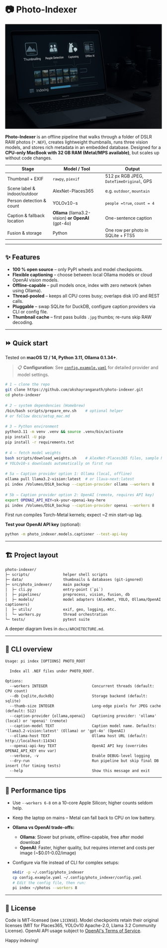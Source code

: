 # 📷 Photo-Indexer

![hero image](./hero-image.jpg)

**Photo-Indexer** is an offline pipeline that walks through a folder of DSLR RAW photos (`*.NEF`), creates lightweight thumbnails, runs three vision models, and stores rich metadata in an embedded database.
Designed for a **CPU-only MacBook with 32 GB RAM (Metal/MPS available)**, but scales up without code changes.

| Stage                        | Model / Tool                    | Output                                   |
| ---------------------------- | ------------------------------- | ---------------------------------------- |
| Thumbnail + EXIF             | `rawpy`, `piexif`               | 512 px RGB JPEG, `DateTimeOriginal`, GPS |
| Scene label & indoor/outdoor | AlexNet-Places365               | e.g. `outdoor`, `mountain`               |
| Person detection & count     | YOLOv10-s                       | `people =true`, `count = 4`              |
| Caption & fallback location  | **Ollama** (llama3.2-vision) **or** **OpenAI** (gpt-4o) | One-sentence caption                     |
| Fusion & storage             | Python                          | One row per photo in SQLite + FTS5       |

---

## ✨ Features

* **100 % open source** – only PyPI wheels and model checkpoints.
* **Flexible captioning** – choose between local Ollama models or cloud OpenAI vision models.
* **Offline-capable** – pull models once, index with zero network (when using Ollama).
* **Thread-pooled** – keeps all CPU cores busy; overlaps disk I/O and REST calls.
* **Pluggable** – swap SQLite for DuckDB, configure caption providers via CLI or config file.
* **Thumbnail cache** – first pass builds `.jpg` thumbs; re-runs skip RAW decoding.

---

## ⏩ Quick start

Tested on **macOS 12 / 14, Python 3.11, Ollama 0.1.34+**.

> 📋 **Configuration**: See [`config.example.yaml`](config.example.yaml) for detailed provider and model settings.

```bash
# 1 — clone the repo
git clone https://github.com/akshayranganath/photo-indexer.git
cd photo-indexer

# 2 — system dependencies (Homebrew)
/bin/bash scripts/prepare_env.sh    # optional helper
# or follow docs/setup_mac.md

# 3 — Python environment
python3.11 -m venv .venv && source .venv/bin/activate
pip install -U pip
pip install -r requirements.txt

# 4 — fetch model weights
bash scripts/download_weights.sh    # AlexNet-Places365 files, sample NEFs
# YOLOv10-s downloads automatically on first run

# 5a — Caption provider option 1: Ollama (local, offline)
ollama pull llama3.2-vision:latest  # or llava-next:latest
pi index /Volumes/DSLR_backup --caption-provider ollama --workers 8

# 5b — Caption provider option 2: OpenAI (remote, requires API key)
export OPENAI_API_KEY=sk-your-openai-key-here
pi index /Volumes/DSLR_backup --caption-provider openai --workers 8
```

First run compiles Torch-Metal kernels; expect \~2 min start-up lag.

**Test your OpenAI API key** (optional):
```bash
python -m photo_indexer.models.captioner --test-api-key
```

---

## 🏗️ Project layout

```
photo-indexer/
├─ scripts/               helper shell scripts
├─ data/                  thumbnails & databases (git-ignored)
├─ src/photo_indexer/     main package
│  ├─ cli.py              entry-point (`pi`)
│  ├─ pipelines/          preprocess, vision, fusion, db
│  ├─ models/             model adapters (AlexNet, YOLO, Ollama/OpenAI captioners)
│  ├─ utils/              exif, geo, logging, etc.
│  └─ workers.py          thread orchestration
└─ tests/                 pytest suite
```

A deeper diagram lives in `docs/ARCHITECTURE.md`.

---

## 🔧 CLI overview

```
Usage: pi index [OPTIONS] PHOTO_ROOT

  Index all .NEF files under PHOTO_ROOT.

Options:
  --workers INTEGER                    Concurrent threads (default: CPU count)
  --db {sqlite,duckdb}                 Storage backend (default: sqlite)
  --thumb-size INTEGER                 Long-edge pixels for JPEG cache (default: 512)
  --caption-provider {ollama,openai}   Captioning provider: 'ollama' (local) or 'openai' (remote)
  --caption-model TEXT                 Caption model name. Defaults: 'llama3.2-vision:latest' (Ollama) or 'gpt-4o' (OpenAI)
  --ollama-host TEXT                   Ollama host URL (default: http://localhost:11434)
  --openai-api-key TEXT                OpenAI API key (overrides OPENAI_API_KEY env var)
  --verbose, -v                        Enable DEBUG-level logging
  --dry-run                            Run pipeline but skip final DB insert (for timing tests)
  --help                               Show this message and exit
```

---

## 🚀 Performance tips

* Use `--workers 6-8` on a 10-core Apple Silicon; higher counts seldom help.
* Keep the laptop on mains – Metal can fall back to CPU on low battery.
* **Ollama vs OpenAI trade-offs:**
  - **Ollama**: Slower but private, offline-capable, free after model download
  - **OpenAI**: Faster, higher quality, but requires internet and costs per image (~$0.01-0.02/image)
* Configure via file instead of CLI for complex setups:

  ```bash
  mkdir -p ~/.config/photo_indexer
  cp config.example.yaml ~/.config/photo_indexer/config.yaml
  # Edit the config file, then run:
  pi index ~/photos --workers 8
  ```

---

## 📄 License

Code is MIT-licensed (see `LICENSE`).
Model checkpoints retain their original licenses (MIT for Places365, YOLOv10 Apache-2.0, Llama 3.2 Community License).
OpenAI API usage subject to [OpenAI's Terms of Service](https://openai.com/policies/terms-of-use).

Happy indexing!
